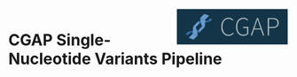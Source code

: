 <img src="https://github.com/dbmi-bgm/cgap-pipeline/blob/master/docs/images/cgap_logo.png" width="200" align="right">

# CGAP Single-Nucleotide Variants Pipeline

